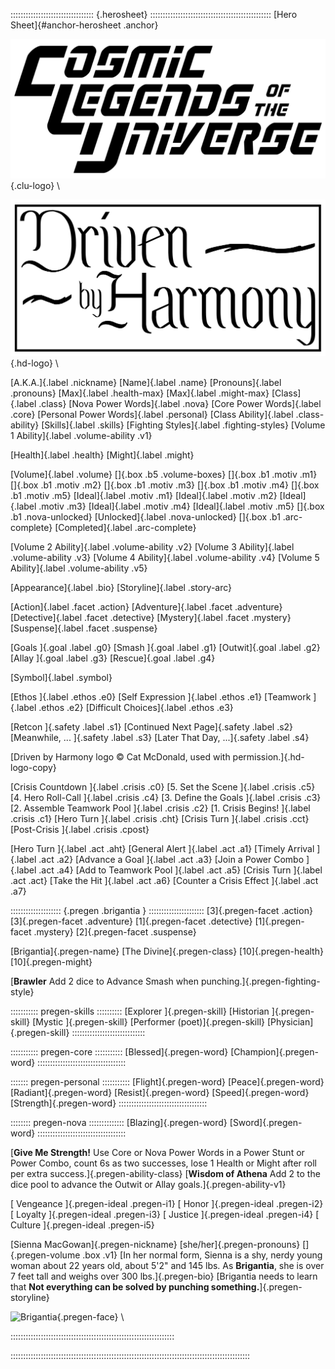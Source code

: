 ::::::::::::::::::::::::::::::::: {.herosheet} ::::::::::::::::::::::::::::::::::::::::::::::::
[Hero Sheet]{#anchor-herosheet .anchor}

![Cosmic Legends of the Universe](art/clu-logo-black-medium.png){.clu-logo} \ 

![Driven by Harmony](art/DrivenByHarmonyLogo.png){.hd-logo} \

[A.K.A.]{.label .nickname}
[Name]{.label .name}
[Pronouns]{.label .pronouns}
[Max]{.label .health-max}
[Max]{.label .might-max}
[Class]{.label .class}
[Nova Power Words]{.label .nova}
[Core Power Words]{.label .core}
[Personal Power Words]{.label .personal}
[Class Ability]{.label .class-ability}
[Skills]{.label .skills}
[Fighting Styles]{.label .fighting-styles}
[Volume 1 Ability]{.label .volume-ability .v1}

[Health]{.label .health}
[Might]{.label .might}

[Volume]{.label .volume}
[]{.box .b5 .volume-boxes}
[]{.box .b1 .motiv .m1}
[]{.box .b1 .motiv .m2}
[]{.box .b1 .motiv .m3}
[]{.box .b1 .motiv .m4}
[]{.box .b1 .motiv .m5}
[Ideal]{.label .motiv .m1}
[Ideal]{.label .motiv .m2}
[Ideal]{.label .motiv .m3}
[Ideal]{.label .motiv .m4}
[Ideal]{.label .motiv .m5}
[]{.box .b1 .nova-unlocked}
[Unlocked]{.label .nova-unlocked}
[]{.box .b1 .arc-complete}
[Completed]{.label .arc-complete}

[Volume 2 Ability]{.label .volume-ability .v2}
[Volume 3 Ability]{.label .volume-ability .v3}
[Volume 4 Ability]{.label .volume-ability .v4}
[Volume 5 Ability]{.label .volume-ability .v5}

[Appearance]{.label .bio}
[Storyline]{.label .story-arc}

[Action]{.label .facet .action}
[Adventure]{.label .facet .adventure}
[Detective]{.label .facet .detective}
[Mystery]{.label .facet .mystery}
[Suspense]{.label .facet .suspense}

[Goals ]{.goal .label .g0}
[Smash ]{.goal .label .g1}
[Outwit]{.goal .label .g2}
[Allay ]{.goal .label .g3}
[Rescue]{.goal .label .g4}

[Symbol]{.label .symbol}

[Ethos            ]{.label .ethos .e0}
[Self Expression  ]{.label .ethos .e1}
[Teamwork         ]{.label .ethos .e2}
[Difficult Choices]{.label .ethos .e3}

[Retcon             ]{.safety .label .s1}
[Continued Next Page]{.safety .label .s2}
[Meanwhile, ...     ]{.safety .label .s3}
[Later That Day, ...]{.safety .label .s4}

[Driven by Harmony logo &copy; Cat McDonald, used with permission.]{.hd-logo-copy}

[Crisis Countdown             ]{.label .crisis .c0}
[5. Set the Scene             ]{.label .crisis .c5}
[4. Hero Roll-Call            ]{.label .crisis .c4}
[3. Define the Goals          ]{.label .crisis .c3}
[2. Assemble Teamwork Pool    ]{.label .crisis .c2}
[1. Crisis Begins!            ]{.label .crisis .c1}
[Hero Turn                    ]{.label .crisis .cht}
[Crisis Turn                  ]{.label .crisis .cct}
[Post-Crisis                  ]{.label .crisis .cpost}

[Hero Turn                  ]{.label .act .aht}
[General Alert              ]{.label .act .a1}
[Timely Arrival             ]{.label .act .a2}
[Advance a Goal             ]{.label .act .a3}
[Join a Power Combo         ]{.label .act .a4}
[Add to Teamwork Pool       ]{.label .act .a5}
[Crisis Turn                ]{.label .act .act}
[Take the Hit               ]{.label .act .a6}
[Counter a Crisis Effect    ]{.label .act .a7}

:::::::::::::::::::: {.pregen .brigantia } ::::::::::::::::::::::
[3]{.pregen-facet .action}
[3]{.pregen-facet .adventure}
[1]{.pregen-facet .detective}
[1]{.pregen-facet .mystery}
[2]{.pregen-facet .suspense}

[Brigantia]{.pregen-name}
[The Divine]{.pregen-class}
[10]{.pregen-health}
[10]{.pregen-might}

[**Brawler** Add 2 dice to Advance Smash when punching.]{.pregen-fighting-style}

::::::::::: pregen-skills ::::::::::
[Explorer  ]{.pregen-skill}
[Historian ]{.pregen-skill}
[Mystic    ]{.pregen-skill}
[Performer (poet)]{.pregen-skill}
[Physician]{.pregen-skill}
:::::::::::::::::::::::::::::

::::::::::: pregen-core :::::::::::
[Blessed]{.pregen-word}
[Champion]{.pregen-word}
:::::::::::::::::::::::::::::::::::

::::::: pregen-personal :::::::::::
[Flight]{.pregen-word}
[Peace]{.pregen-word}
[Radiant]{.pregen-word}
[Resist]{.pregen-word}
[Speed]{.pregen-word}
[Strength]{.pregen-word}
:::::::::::::::::::::::::::::::::::

:::::::: pregen-nova ::::::::::::::
[Blazing]{.pregen-word}
[Sword]{.pregen-word}
:::::::::::::::::::::::::::::::::::

[**Give Me Strength!**
Use Core or Nova Power Words in a Power Stunt or Power Combo, 
count 6s as two successes, lose 1 Health or Might after roll
per extra success.]{.pregen-ability-class}
[**Wisdom of Athena**
Add 2 to the dice pool to advance the Outwit or Allay goals.]{.pregen-ability-v1}

[ Vengeance ]{.pregen-ideal .pregen-i1}
[ Honor     ]{.pregen-ideal .pregen-i2}
[ Loyalty   ]{.pregen-ideal .pregen-i3}
[ Justice   ]{.pregen-ideal .pregen-i4}
[ Culture   ]{.pregen-ideal .pregen-i5}

[Sienna MacGowan]{.pregen-nickname}
[she/her]{.pregen-pronouns}
[]{.pregen-volume .box .v1}
[In her normal form, Sienna is a shy, nerdy young
woman about 22 years old, about 5'2" and 145 lbs. 
As **Brigantia**, she is over 7 feet tall and weighs
over 300 lbs.]{.pregen-bio}
[Brigantia needs to learn that 
**Not everything can be solved by punching something.**]{.pregen-storyline}

![Brigantia](art/jeshields/brigantia_face.png){.pregen-face} \ 

:::::::::::::::::::::::::::::::::::::::::::::::::::::::::::::::::

:::::::::::::::::::::::::::::::::::::::::::::::::::::::::::::::::::::::::::::::::::::::::::::::

